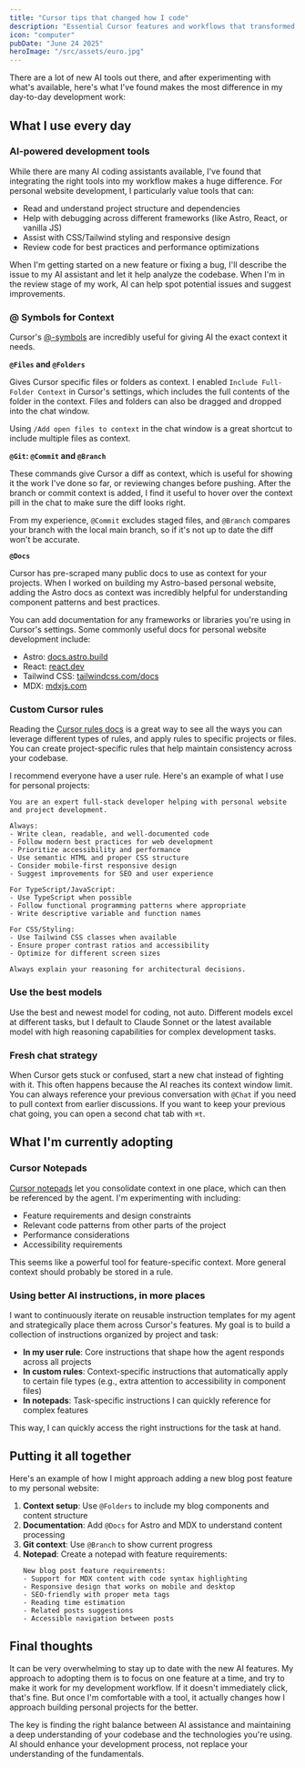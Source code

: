 ```yaml
---
title: "Cursor tips that changed how I code"
description: "Essential Cursor features and workflows that transformed my development process"
icon: "computer"
pubDate: "June 24 2025"
heroImage: "/src/assets/euro.jpg"
---
```


There are a lot of new AI tools out there, and after experimenting with what's available, here's what I've found makes the most difference in my day-to-day development work:

## What I use every day

### AI-powered development tools

While there are many AI coding assistants available, I've found that integrating the right tools into my workflow makes a huge difference. For personal website development, I particularly value tools that can:

- Read and understand project structure and dependencies
- Help with debugging across different frameworks (like Astro, React, or vanilla JS)
- Assist with CSS/Tailwind styling and responsive design
- Review code for best practices and performance optimizations

When I'm getting started on a new feature or fixing a bug, I'll describe the issue to my AI assistant and let it help analyze the codebase. When I'm in the review stage of my work, AI can help spot potential issues and suggest improvements.

### @ Symbols for Context

Cursor's [@-symbols](https://docs.cursor.com/context/@-symbols) are incredibly useful for giving AI the exact context it needs.

**`@Files` and `@Folders`**

Gives Cursor specific files or folders as context. I enabled `Include Full-Folder Context` in Cursor's settings, which includes the full contents of the folder in the context. Files and folders can also be dragged and dropped into the chat window.

Using `/Add open files to context` in the chat window is a great shortcut to include multiple files as context.

**`@Git`: `@Commit` and `@Branch`**

These commands give Cursor a diff as context, which is useful for showing it the work I've done so far, or reviewing changes before pushing. After the branch or commit context is added, I find it useful to hover over the context pill in the chat to make sure the diff looks right.

From my experience, `@Commit` excludes staged files, and `@Branch` compares your branch with the local main branch, so if it's not up to date the diff won't be accurate.

**`@Docs`**

Cursor has pre-scraped many public docs to use as context for your projects. When I worked on building my Astro-based personal website, adding the Astro docs as context was incredibly helpful for understanding component patterns and best practices.

You can add documentation for any frameworks or libraries you're using in Cursor's settings. Some commonly useful docs for personal website development include:

- Astro: [docs.astro.build](https://docs.astro.build)
- React: [react.dev](https://react.dev)
- Tailwind CSS: [tailwindcss.com/docs](https://tailwindcss.com/docs)
- MDX: [mdxjs.com](https://mdxjs.com)

### Custom Cursor rules

Reading the [Cursor rules docs](https://docs.cursor.com/context/rules) is a great way to see all the ways you can leverage different types of rules, and apply rules to specific projects or files. You can create project-specific rules that help maintain consistency across your codebase.

I recommend everyone have a user rule. Here's an example of what I use for personal projects:

```
You are an expert full-stack developer helping with personal website and project development.

Always:
- Write clean, readable, and well-documented code
- Follow modern best practices for web development
- Prioritize accessibility and performance
- Use semantic HTML and proper CSS structure
- Consider mobile-first responsive design
- Suggest improvements for SEO and user experience

For TypeScript/JavaScript:
- Use TypeScript when possible
- Follow functional programming patterns where appropriate
- Write descriptive variable and function names

For CSS/Styling:
- Use Tailwind CSS classes when available
- Ensure proper contrast ratios and accessibility
- Optimize for different screen sizes

Always explain your reasoning for architectural decisions.
```

### Use the best models

Use the best and newest model for coding, not auto. Different models excel at different tasks, but I default to Claude Sonnet or the latest available model with high reasoning capabilities for complex development tasks.

### Fresh chat strategy

When Cursor gets stuck or confused, start a new chat instead of fighting with it. This often happens because the AI reaches its context window limit. You can always reference your previous conversation with `@Chat` if you need to pull context from earlier discussions. If you want to keep your previous chat going, you can open a second chat tab with `⌘t`.

## What I'm currently adopting

### Cursor Notepads

[Cursor notepads](https://docs.cursor.com/beta/notepads) let you consolidate context in one place, which can then be referenced by the agent. I'm experimenting with including:

- Feature requirements and design constraints
- Relevant code patterns from other parts of the project
- Performance considerations
- Accessibility requirements

This seems like a powerful tool for feature-specific context. More general context should probably be stored in a rule.

### Using better AI instructions, in more places

I want to continuously iterate on reusable instruction templates for my agent and strategically place them across Cursor's features. My goal is to build a collection of instructions organized by project and task:

- **In my user rule**: Core instructions that shape how the agent responds across all projects
- **In custom rules**: Context-specific instructions that automatically apply to certain file types (e.g., extra attention to accessibility in component files)
- **In notepads**: Task-specific instructions I can quickly reference for complex features

This way, I can quickly access the right instructions for the task at hand.

## Putting it all together

Here's an example of how I might approach adding a new blog post feature to my personal website:

1. **Context setup**: Use `@Folders` to include my blog components and content structure
2. **Documentation**: Add `@Docs` for Astro and MDX to understand content processing
3. **Git context**: Use `@Branch` to show current progress
4. **Notepad**: Create a notepad with feature requirements:
   ```
   New blog post feature requirements:
   - Support for MDX content with code syntax highlighting
   - Responsive design that works on mobile and desktop
   - SEO-friendly with proper meta tags
   - Reading time estimation
   - Related posts suggestions
   - Accessible navigation between posts
   ```

## Final thoughts

It can be very overwhelming to stay up to date with the new AI features. My approach to adopting them is to focus on one feature at a time, and try to make it work for my development workflow. If it doesn't immediately click, that's fine. But once I'm comfortable with a tool, it actually changes how I approach building personal projects for the better.

The key is finding the right balance between AI assistance and maintaining a deep understanding of your codebase and the technologies you're using. AI should enhance your development process, not replace your understanding of the fundamentals.
